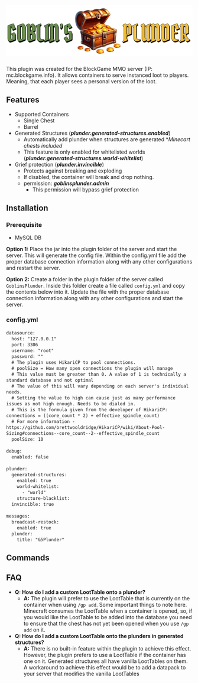 # ![Image Missing](assets/Chest-Banner.png)

This plugin was created for the BlockGame MMO server (IP: mc.blockgame.info). 
It allows containers to serve instanced loot to players. Meaning, that each player sees a personal version of the loot.

## Features
- Supported Containers
  - Single Chest
  - Barrel
- Generated Structures (***plunder.generated-structures.enabled***)
  - Automatically add plunder when structures are generated **Minecart chests included*
  - This feature is only enabled for whitelisted worlds (***plunder.generated-structures.world-whitelist***)
- Grief protection (***plunder.invincible***)
  - Protects against breaking and exploding
  - If disabled, the container will break and drop nothing.
  - permission: ***goblinsplunder.admin***
    - This permission will bypass grief protection


## Installation
### Prerequisite
- MySQL DB

**Option 1:** Place the jar into the plugin folder of the server and start the server. This will generate the config file. Within the config.yml file add the proper database connection information along with any other configurations and restart the server.

**Option 2:** Create a folder in the plugin folder of the server called ```GoblinsPlunder```. Inside this folder create a file called ```config.yml``` and copy the contents below into it. Update the file with the proper database connection information along with any other configurations and start the server.


### config.yml
```
datasource:
  host: "127.0.0.1"
  port: 3306
  username: "root"
  password: ""
  # The plugin uses HikariCP to pool connections.
  # poolSize = How many open connections the plugin will manage
  # This value must be greater than 0. A value of 1 is technically a standard database and not optimal
  # The value of this will vary depending on each server's individual needs.
  # Setting the value to high can cause just as many performance issues as not high enough. Needs to be dialed in.
  # This is the formula given from the developer of HikariCP: connections = ((core_count * 2) + effective_spindle_count)
  # For more information - https://github.com/brettwooldridge/HikariCP/wiki/About-Pool-Sizing#connections--core_count--2--effective_spindle_count
  poolSize: 10

debug:
  enabled: false

plunder:
  generated-structures:
    enabled: true
    world-whitelist:
      - "world"
    structure-blacklist:
  invincible: true

messages:
  broadcast-restock:
    enabled: true
  plunder:
    title: "&5Plunder"
```

## Commands



## FAQ
- **Q: How do I add a custom LootTable onto a plunder?**
  - **A:** The plugin will prefer to use the LootTable that is currently on the container when using ```/gp add```. Some important things to note here. Minecraft consumes the LootTable when a container is opened, so, if you would like the LootTable to be added into the database you need to ensure that the chest has not yet been opened when you use ```/gp add``` on it.
- **Q: How do I add a custom LootTable onto the plunders in generated structures?**
  - **A:** There is no built-in feature within the plugin to achieve this effect. However, the plugin prefers to use a LootTable if the container has one on it. Generated structures all have vanilla LootTables on them. A workaround to achieve this effect would be to add a datapack to your server that modifies the vanilla LootTables



 
